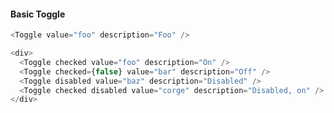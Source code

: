 #### Basic Toggle

```javascript
<Toggle value="foo" description="Foo" />
```

```javascript
<div>
  <Toggle checked value="foo" description="On" />
  <Toggle checked={false} value="bar" description="Off" />
  <Toggle disabled value="baz" description="Disabled" />
  <Toggle checked disabled value="corge" description="Disabled, on" />
</div>
```
